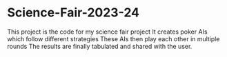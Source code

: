 # Science-Fair-2023-24
This project is the code for my science fair project
It creates poker AIs which follow different strategies
These AIs then play each other in multiple rounds
The results are finally tabulated and shared with the user.
